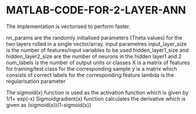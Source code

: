 # MATLAB-CODE-FOR-2-LAYER-ANN

The implementation is vectorised to perform faster.

nn_params are the randomly initialised parameters (Theta values) for the two layers rolled in a single vector/array.
input parametres input_layer_size is the number of features/input variables to be used
hidden_layer1_size and hidden_layer2_size are the number of neurons in the hidden layer1 and 2
num_labels is the number of output units or classes
X is a matrix of features for training/test class for the corresponding sample
y is a matrix which consists of correct labels for the corresponding feature
lambda is the regularisation parameter


The sigmoid(x) function is used as the activation function which is given by 1/1+ exp(-x)
Sigmoidgradient(x) function calculates the derivative which is given as (sigmoid(x))(1-sigmoid(x))

